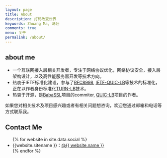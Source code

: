```yaml
---
layout: page
title: About
description: 打码改变世界
keywords: Zhuang Ma, 马壮
comments: true
menu: 关于
permalink: /about/
---
```


## about me

- 一个互联网接入层相关开发者，专注于网络协议优化，网络协议安全，接入层架构设计，以及高性能服务器开发等技术方向。
- 热衷于IETF标准化建设，参与了[RFC8998](https://datatracker.ietf.org/doc/html/rfc8998), [IETF-QUIC-LB](https://datatracker.ietf.org/doc/html/draft-ietf-quic-load-balancers)等技术的标准化，正在以作者身份标准化[TURN-LB](http://www.watersprings.org/pub/id/draft-zeng-turn-cluster-03.html)技术。
- 热衷于开源，是[BabaSSL](https://github.com/BabaSSL/BabaSSL)项目的commiter, [QUIC-LB](https://github.com/alipay/quic-lb)项目的作者。

如果您对相关技术及项目感兴趣或者有相关问题想咨询，欢迎您通过邮箱和电话等方式联系我。

## Contact Me

<ul>
{% for website in site.data.social %}
<li>{{website.sitename }}：<a href="{{ website.url }}" target="_blank">@{{ website.name }}</a></li>
{% endfor %}
</ul>
